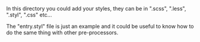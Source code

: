 In this directory you could add your styles, they can be in ".scss", ".less", ".styl", ".css" etc...

The "entry.styl" file is just an example and it could be useful to know how to do the same thing with other pre-processors.
